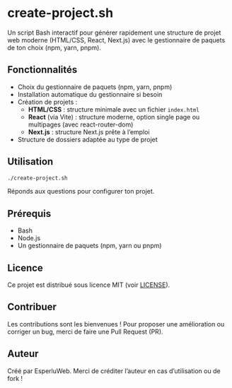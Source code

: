 # create-project.sh

Un script Bash interactif pour générer rapidement une structure de projet web moderne (HTML/CSS, React, Next.js) avec le gestionnaire de paquets de ton choix (npm, yarn, pnpm).

## Fonctionnalités
- Choix du gestionnaire de paquets (npm, yarn, pnpm)
- Installation automatique du gestionnaire si besoin
- Création de projets :
  - **HTML/CSS** : structure minimale avec un fichier `index.html`
  - **React** (via Vite) : structure moderne, option single page ou multipages (avec react-router-dom)
  - **Next.js** : structure Next.js prête à l’emploi
- Structure de dossiers adaptée au type de projet

## Utilisation
```bash
./create-project.sh
```

Réponds aux questions pour configurer ton projet.

## Prérequis
- Bash
- Node.js
- Un gestionnaire de paquets (npm, yarn ou pnpm)

## Licence
Ce projet est distribué sous licence MIT (voir [LICENSE](./LICENSE)).

## Contribuer
Les contributions sont les bienvenues ! Pour proposer une amélioration ou corriger un bug, merci de faire une Pull Request (PR).

## Auteur
Créé par EsperluWeb. Merci de créditer l’auteur en cas d’utilisation ou de fork !
